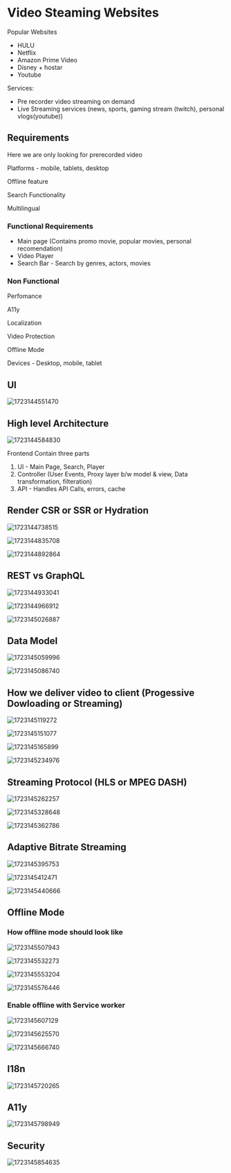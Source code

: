 # Video Steaming Websites

Popular Websites

- HULU
- Netflix
- Amazon Prime Video
- Disney + hostar
- Youtube

Services:

- Pre recorder video streaming on demand
- Live Streaming services (news, sports, gaming stream (twitch), personal vlogs(youtube))

## Requirements

Here we are only looking for prerecorded video

Platforms - mobile, tablets, desktop

Offline feature

Search Functionality

Multilingual


### Functional Requirements

- Main page (Contains promo movie, popular movies, personal recomendation)
- Video Player
- Search Bar - Search by genres, actors, movies

### Non Functional

Perfomance

A11y

Localization

Video Protection

Offline Mode

Devices - Desktop, mobile, tablet


## UI

![1723144551470](image/main/1723144551470.png)


## High level Architecture

![1723144584830](image/main/1723144584830.png)

Frontend Contain three parts

1. UI - Main Page, Search, Player
2. Controller (User Events, Proxy layer b/w model & view, Data transformation, filteration)
3. API - Handles API Calls, errors, cache

## Render CSR or SSR or Hydration

![1723144738515](image/main/1723144738515.png)

![1723144835708](image/main/1723144835708.png)

![1723144892864](image/main/1723144892864.png)

## REST vs GraphQL

![1723144933041](image/main/1723144933041.png)

![1723144966912](image/main/1723144966912.png)

![1723145026887](image/main/1723145026887.png)

## Data Model

![1723145059996](image/main/1723145059996.png)

![1723145086740](image/main/1723145086740.png)

## How we deliver video to client (Progessive Dowloading or Streaming)


![1723145119272](image/main/1723145119272.png)

![1723145151077](image/main/1723145151077.png)

![1723145165899](image/main/1723145165899.png)

![1723145234976](image/main/1723145234976.png)

## Streaming Protocol (HLS or MPEG DASH)

![1723145262257](image/main/1723145262257.png)

![1723145328648](image/main/1723145328648.png)

![1723145362786](image/main/1723145362786.png)

## Adaptive Bitrate Streaming

![1723145395753](image/main/1723145395753.png)

![1723145412471](image/main/1723145412471.png)

![1723145440666](image/main/1723145440666.png)

## Offline Mode

### How offline mode should look like

![1723145507943](image/main/1723145507943.png)

![1723145532273](image/main/1723145532273.png)

![1723145553204](image/main/1723145553204.png)

![1723145576446](image/main/1723145576446.png)

### Enable offline with Service worker

![1723145607129](image/main/1723145607129.png)

![1723145625570](image/main/1723145625570.png)

![1723145666740](image/main/1723145666740.png)

## I18n

![1723145720265](image/main/1723145720265.png)

## A11y

![1723145798949](image/main/1723145798949.png)

## Security

![1723145854635](image/main/1723145854635.png)
